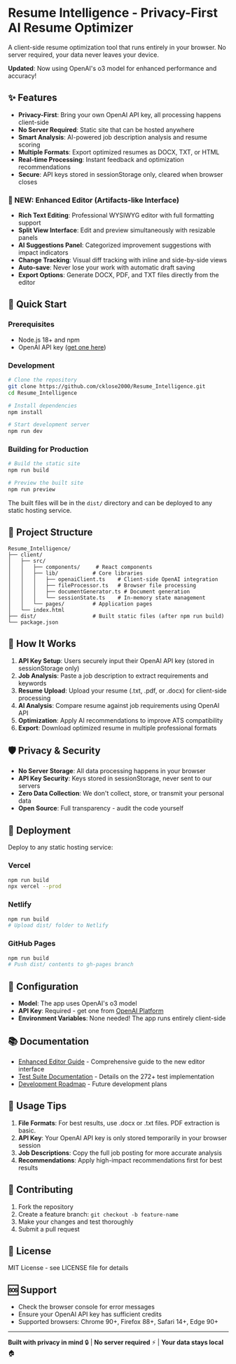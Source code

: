 # Resume Intelligence - Privacy-First AI Resume Optimizer

A client-side resume optimization tool that runs entirely in your browser. No server required, your data never leaves your device.

**Updated**: Now using OpenAI's o3 model for enhanced performance and accuracy!

## ✨ Features

- **Privacy-First**: Bring your own OpenAI API key, all processing happens client-side
- **No Server Required**: Static site that can be hosted anywhere
- **Smart Analysis**: AI-powered job description analysis and resume scoring
- **Multiple Formats**: Export optimized resumes as DOCX, TXT, or HTML
- **Real-time Processing**: Instant feedback and optimization recommendations
- **Secure**: API keys stored in sessionStorage only, cleared when browser closes

### 🎨 NEW: Enhanced Editor (Artifacts-like Interface)
- **Rich Text Editing**: Professional WYSIWYG editor with full formatting support
- **Split View Interface**: Edit and preview simultaneously with resizable panels
- **AI Suggestions Panel**: Categorized improvement suggestions with impact indicators
- **Change Tracking**: Visual diff tracking with inline and side-by-side views
- **Auto-save**: Never lose your work with automatic draft saving
- **Export Options**: Generate DOCX, PDF, and TXT files directly from the editor

## 🚀 Quick Start

### Prerequisites

- Node.js 18+ and npm
- OpenAI API key ([get one here](https://platform.openai.com/api-keys))

### Development

```bash
# Clone the repository
git clone https://github.com/cklose2000/Resume_Intelligence.git
cd Resume_Intelligence

# Install dependencies
npm install

# Start development server
npm run dev
```

### Building for Production

```bash
# Build the static site
npm run build

# Preview the built site
npm run preview
```

The built files will be in the `dist/` directory and can be deployed to any static hosting service.

## 📁 Project Structure

```
Resume_Intelligence/
├── client/
│   ├── src/
│   │   ├── components/     # React components
│   │   ├── lib/           # Core libraries
│   │   │   ├── openaiClient.ts    # Client-side OpenAI integration
│   │   │   ├── fileProcessor.ts   # Browser file processing
│   │   │   ├── documentGenerator.ts # Document generation
│   │   │   └── sessionState.ts    # In-memory state management
│   │   └── pages/         # Application pages
│   └── index.html
├── dist/                  # Built static files (after npm run build)
└── package.json
```

## 🔧 How It Works

1. **API Key Setup**: Users securely input their OpenAI API key (stored in sessionStorage only)
2. **Job Analysis**: Paste a job description to extract requirements and keywords
3. **Resume Upload**: Upload your resume (.txt, .pdf, or .docx) for client-side processing
4. **AI Analysis**: Compare resume against job requirements using OpenAI API
5. **Optimization**: Apply AI recommendations to improve ATS compatibility
6. **Export**: Download optimized resume in multiple professional formats

## 🛡️ Privacy & Security

- **No Server Storage**: All data processing happens in your browser
- **API Key Security**: Keys stored in sessionStorage, never sent to our servers
- **Zero Data Collection**: We don't collect, store, or transmit your personal data
- **Open Source**: Full transparency - audit the code yourself

## 🚀 Deployment

Deploy to any static hosting service:

### Vercel
```bash
npm run build
npx vercel --prod
```

### Netlify
```bash
npm run build
# Upload dist/ folder to Netlify
```

### GitHub Pages
```bash
npm run build
# Push dist/ contents to gh-pages branch
```

## 🔧 Configuration

- **Model**: The app uses OpenAI's o3 model
- **API Key**: Required - get one from [OpenAI Platform](https://platform.openai.com/api-keys)
- **Environment Variables**: None needed! The app runs entirely client-side

## 📚 Documentation

- [Enhanced Editor Guide](./ENHANCED_EDITOR_README.md) - Comprehensive guide to the new editor interface
- [Test Suite Documentation](./TEST_SUITE_SUMMARY.md) - Details on the 272+ test implementation
- [Development Roadmap](./TEST_SUITE_ROADMAP.md) - Future development plans

## 📝 Usage Tips

1. **File Formats**: For best results, use .docx or .txt files. PDF extraction is basic.
2. **API Key**: Your OpenAI API key is only stored temporarily in your browser session
3. **Job Descriptions**: Copy the full job posting for more accurate analysis
4. **Recommendations**: Apply high-impact recommendations first for best results

## 🤝 Contributing

1. Fork the repository
2. Create a feature branch: `git checkout -b feature-name`
3. Make your changes and test thoroughly
4. Submit a pull request

## 📄 License

MIT License - see LICENSE file for details

## 🆘 Support

- Check the browser console for error messages
- Ensure your OpenAI API key has sufficient credits
- Supported browsers: Chrome 90+, Firefox 88+, Safari 14+, Edge 90+

---

**Built with privacy in mind** 🔒 | **No server required** ⚡ | **Your data stays local** 🏠